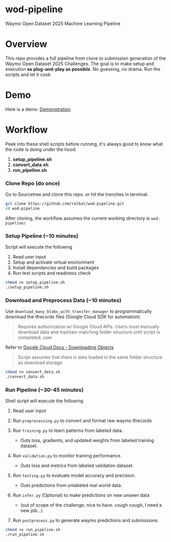 # wod-pipeline
Waymo Open Dataset 2025 Machine Learning Pipeline

# Overview
This repo provides a full pipeline from clone to submission generation of the Waymo Open Dataset 2025 Challenges. The goal is to make setup and execution **as plug-and-play as possible**. No guessing, no drama. Run the scripts and let it cook

# Demo 
Here is a demo: [Demonstration](url)

# Workflow

Peek into these shell scripts before running, it's always good to know what the code is doing under the hood. 

1. **setup_pipeline.sh**
2. **convert_data.sh**
3. **run_pipeline.sh**

### Clone Repo (do once)

Go to Sourcetree and clone this repo. or hit the trenches in terminal.

```bash
git clone https://github.com/ralbal/wod-pipeline.git
cd wod-pipeline
```

After cloning, the workflow assumes the current working directory is ```wod-pipeline/```

### Setup Pipeline (~10 minutes)

Script will execute the following

1. Read user input
2. Setup and activate virtual environment
3. Install dependancies and build packages
4. Run test scripts and readiness check

```bash
chmod +x setup_pipeline.sh
./setup_pipeline.sh
```

### Download and Preprocess Data (~10 minutes)

Use ```download_many_blobs_with_transfer_manager``` to programmatically download the tfrecords files (Google Cloud SDK for automation)

> Requires authorization w/ Google Cloud APIs. Users must
 manually download data and maintain matching folder structure until script is completed, user

Refer to [Google Cloud Docs - Downloading Objects](https://cloud.google.com/storage/docs/downloading-objects)

> Script assumes that there is data loaded in the same folder structure as download storage

```bash
chmod +x convert_data.sh
./convert_data.sh
```

### Run Pipeline (~30-45 minutes)

Shell script will execute the following

1. Read user input

2. Run ```preprocessing.py``` to convert and format raw waymo tfrecords

3. Run ```training.py``` to learn patterns from labeled data. 
    - Outs loss, gradients, and updated weights from labeled training dataset.

4. Run ```validation.py``` to monitor training performance. 
    - Outs loss and metrics from labeled validation dataset.

5. Run ```testing.py``` to evaluate model accuracy and precision. 
    - Outs predictions from unlabeled real world data. 

6. Run ```infer.py``` (Optional) to make predictions on new unseen data 
    - (out of scope of the challenge, nice to have. cough cough, I need a new job...)

7. Run ```postprocess.py``` to generate waymo predictions and submissions

```bash
chmod +x run_pipeline.sh
./run_pipeline.sh
```
